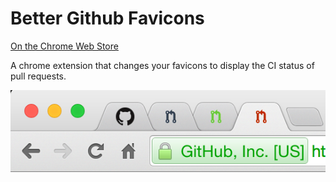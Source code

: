 # Better Github Favicons

[On the Chrome Web Store](https://chrome.google.com/webstore/detail/better-github-favicons/gceeaoohdnpccfihdbknfkbnfcikpdfc)

A chrome extension that changes your favicons to display the CI status of
pull requests.

![screenshot](./screenshot.png)
